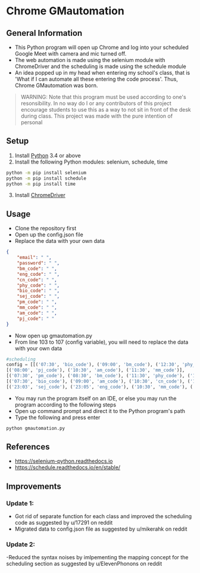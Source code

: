 # Chrome GMautomation

## General Information
- This Python program will open up Chrome and log into your scheduled Google Meet with camera and mic turned off.
- The web automation is made using the selenium module with ChromeDriver and the scheduling is made using the schedule module
- An idea popped up in my head when entering my school's class, that is 'What if I can automate all these entering the code process'. Thus, Chrome GMautomation was born.

> WARNING: Note that this program must be used according to one's resonsibility. In no way do I or any contributors of this project encourage students to use this as a way to not sit in front of the desk during class. This project was made with the pure intention of personal


## Setup
1. Install [Python](https://www.python.org/downloads/) 3.4 or above
2. Install the following Python modules: selenium, schedule, time
```bash
python -m pip install selenium
python -m pip install schedule
python -m pip install time

```
3. Install [ChromeDriver](https://sites.google.com/a/chromium.org/chromedriver/downloads)


## Usage
- Clone the repository first
- Open up the config.json file
- Replace the data with your own data
```json
{
    "email": " ",
    "password": " ",
    "bm_code": " ",
    "eng_code": " ",
    "cn_code": " ",
    "phy_code": " ",
    "bio_code": " ",
    "sej_code": " ",
    "pm_code": " ",
    "mm_code": " ",
    "am_code": " ",
    "pj_code": " "
}
```
- Now open up gmautomation.py
- From line 103 to 107 (config variable), you will need to replace the data with your own data
```python
#scheduling
config = [[('07:30', 'bio_code'), ('09:00', 'bm_code'), ('12:30', 'phy_code')], 
[('08:00', 'pj_code'), ('10:30', 'am_code'), ('11:30', 'mm_code')], 
[('07:30', 'pm_code'), ('08:30', 'bm_code'), ('11:30', 'phy_code'), ('12:30', 'eng_code')], 
[('07:30', 'bio_code'), ('09:00', 'am_code'), ('10:30', 'cn_code'), ('11:30', 'pm_code')] ,
[('23:03', 'sej_code'), ('23:05', 'eng_code'), ('10:30', 'mm_code'), ('11:30', 'pm_code')]]
```
- You may run the program itself on an IDE, or else you may run the program according to the following steps
- Open up command prompt and direct it to the Python program's path
- Type the following and press enter
```bash
python gmautomation.py
```


## References
- https://selenium-python.readthedocs.io
- https://schedule.readthedocs.io/en/stable/


## Improvements
### Update 1:
- Got rid of separate function for each class and improved the scheduling code as suggested by u/17291 on reddit
- Migrated data to config.json file as suggested by u/mikerahk on reddit

### Update 2:
-Reduced the syntax noises by imlpementing the mapping concept for the scheduling section as suggested by u/ElevenPhonons on reddit
